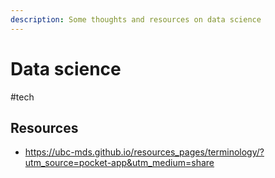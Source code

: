 ```yaml
---
description: Some thoughts and resources on data science
---
```


# Data science

#tech

## Resources

- https://ubc-mds.github.io/resources_pages/terminology/?utm_source=pocket-app&utm_medium=share